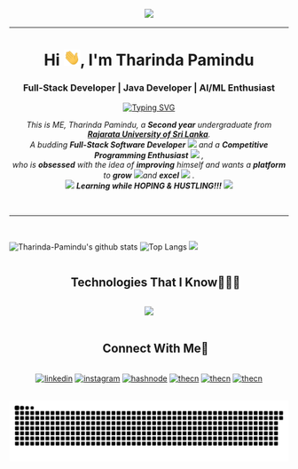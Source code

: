 <p align="center">
  <img src="https://github.com/thompsonemerson/thompsonemerson/raw/master/cover-thompson.png" height="200"/>
</p>
<hr>
<h1 align="center">Hi <img src="https://raw.githubusercontent.com/ABSphreak/ABSphreak/master/gifs/Hi.gif" width="30px">, I'm Tharinda Pamindu</h1>
<h3 align="center">Full-Stack Developer | Java Developer | AI/ML Enthusiast</h3>

<p align="center">
 <a href="https://git.io/typing-svg"><img src="https://readme-typing-svg.demolab.com?font=Bahnschrift&weight=900&pause=1000&center=true&vCenter=true&width=450&lines=Undergraduate+%40Rajarata+University+of+Sri+Lanka;IT+student+%7C+Full-Stack+Developer" alt="Typing SVG" /></a>
</p>

<p align="center">
  <em>
    This is ME, Tharinda Pamindu, a <b>Second year</b> undergraduate from <a href="https://www.rjt.ac.lk/"> <b>Rajarata University of Sri Lanka</b></a>. <br>
    A budding <b>Full-Stack Software Developer</b> <img src="https://github.com/TheDudeThatCode/TheDudeThatCode/blob/master/Assets/Developer.gif" width="30px"> and a <b>Competitive Programming Enthusiast</b>&nbsp;<img src="https://github.com/TheDudeThatCode/TheDudeThatCode/blob/master/Assets/Designer.gif" width="36px">&nbsp,<br>who is <b>obsessed</b>
    with the idea of <b>improving</b> himself and wants a <b>platform</b> to 
    <b>grow</b> <img src="https://github.com/TheDudeThatCode/TheDudeThatCode/blob/master/Assets/Rocket.gif" width="18px">and 
    <b>excel</b> <img src="https://github.com/TheDudeThatCode/TheDudeThatCode/blob/master/Assets/Medal.gif" width="20px">&nbsp.
  </em> 
  <br>
  <img src="https://media.giphy.com/media/VgCDAzcKvsR6OM0uWg/giphy.gif" width="50" /> <b><i>Learning while HOPING & HUSTLING!!!</i></b> <img src="https://media.giphy.com/media/7j2hfyeVcDtf2/giphy.gif" width="50" />
</p>

<br><hr><br>

![Tharinda-Pamindu's github stats](https://github-readme-stats.vercel.app/api?username=Tharinda-Pamindu&show_icons=true&theme=tokyonight)
![Top Langs](https://github-readme-stats.vercel.app/api/top-langs/?username=Tharinda-Pamindu&theme=tokyonight) 
![](https://github-profile-summary-cards.vercel.app/api/cards/profile-details?username=Tharinda-Pamindu&theme=tokyonight)

<div id="user-content-toc">
  <ul align="center">
    <summary><h2 style="display: inline-block">Technologies That I Know👨🏻‍💻</h2></summary>
  </ul>
</div>
<!--tech stack icons-->
<p align="center">
  <a href="https://skillicons.dev">
    <img src="https://skillicons.dev/icons?i=git,c,cpp,css,docker,anaconda,flutter,dart,androidstudio,dotnet,mysql,postgresql,mongodb,scss,github,html,java,js,md,nextjs,nodejs,postman,py,react,redux,bootstrap,vscode,visualstudio,hibernate,spring,php,python,phpstorm,eclipse,maven,androidstudio,bitbucket,idea,webstorm,clion,githubactions,npm,opencv,pycharm,rider,&perline=14" />
  </a>
</p>

<!-- Connect with me -->
<!--h2 without bottom border-->
<div id="user-content-toc">
  <ul align="center">
    <summary><h2 style="display: inline-block">Connect With Me🤝</h2></summary>
  </ul>
</div>

<!--icons and links-->
<p align="center">
<a href="https://www.linkedin.com/in/tharinda-wickramasinghe-67241534a/" target="blank"><img align="center" src="https://user-images.githubusercontent.com/88904952/234979284-68c11d7f-1acc-4f0c-ac78-044e1037d7b0.png" alt="linkedin" height="50" width="50" /></a>
<a href="https://www.instagram.com/thari_yaa__?igsh=OW1uYm13c21qdGJy&utm_source=qr" target="blank"><img align="center" src="https://user-images.githubusercontent.com/88904952/234981169-2dd1e58f-4b7e-468c-8213-034ba62156c3.png" alt="instagram" height="50" width="50" /></a>
<a href="https://codegenfam.blogspot.com/" target="blank"><img align="center" src="https://user-images.githubusercontent.com/88904952/234982196-562aea17-5532-4550-8c08-1c7cb994a541.png" alt="hashnode" height="50" width="50" /></a>
<a href="https://www.thecn.com/TW960" target="blank"><img align="center" src="https://www.thecn.com/img/com/icon/home-cn-logo-s.png.w128h128.jpg" alt="thecn" height="50" width="50" /></a>  
<a href="https://orcid.org/my-orcid?orcid=0009-0008-7298-4498" target="blank"><img align="center" src="https://orcid.org/assets/vectors/orcid.logo.svg" alt="thecn" height="50" width="50" /></a> 
<a href="buymeacoffee.com/tharindapamindu" target="blank"><img align="center" src="https://images.app.goo.gl/FDmsdDB6HxcbXG829" alt="thecn" height="50" width="50" /></a> 
</p>

<div align="center">
  <br>
  <img alt="snake eating my contributions" src="https://raw.githubusercontent.com/codediaz/codediaz/output/github-contribution-grid-snake.svg" />
  <br/>
</div>
